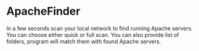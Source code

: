 # ApacheFinder

In a few seconds scan your local network to find running Apache servers. You can choose either quick or full scan. 
You can also provide list of folders, program will match them with found Apache servers.

